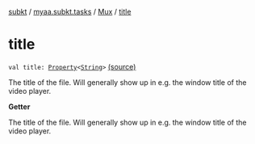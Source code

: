 [subkt](../../index.md) / [myaa.subkt.tasks](../index.md) / [Mux](index.md) / [title](./title.md)

# title

`val title: `[`Property`](https://docs.gradle.org/current/javadoc/org/gradle/api/provider/Property.html)`<`[`String`](https://kotlinlang.org/api/latest/jvm/stdlib/kotlin/-string/index.html)`>` [(source)](https://github.com/Myaamori/SubKt/blob/0.1.7/src/main/kotlin/myaa/subkt/tasks/muxtask.kt#L594)

The title of the file. Will generally show up in e.g. the window title of the video player.

**Getter**

The title of the file. Will generally show up in e.g. the window title of the video player.


